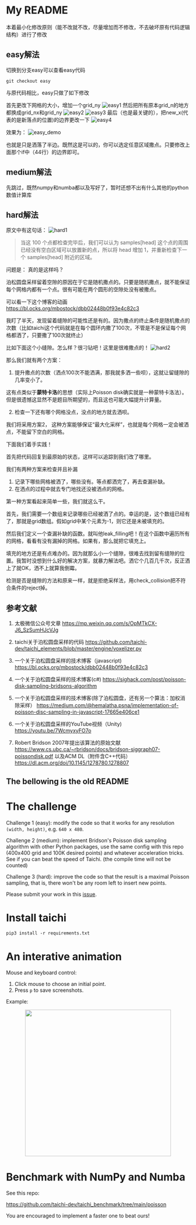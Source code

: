 # My README

本着最小化修改原则（能不改就不改，尽量增加而不修改，不去破坏原有代码逻辑结构）进行了修改
## easy解法
切换到分支easy可以查看easy代码
```
git checkout easy
```
与原代码相比，easy只做了如下修改

首先更改下网格的大小，增加一个grid_ny
![easy1](pic/easy1.png)
然后把所有原本grid_n的地方都换成grid_nx和grid_ny
![easy2](pic/easy2.png)
![easy3](pic/easy3.png)
最后（也是最关键的），把new_x(代表的是新落点的位置)的边界更改一下
![easy4](pic/easy4.png)

效果为：
![easy_demo](pic/easy_demo.gif)

也就是只是洒落了半边。既然这是可以的，你可以选定任意区域撒点。只要修改上面那个if中（44行）的边界即可。


## medium解法
先跳过，既然numpy和numba都以及写好了，暂时还想不出有什么其他的python数值计算库

## hard解法
原文中有这句话：
![hard1](pic/hard1.png)

>当这 100 个点都检查完毕后，我们可以认为 samples[head] 这个点的周围已经没有空白区域可以放置新的点，所以将 head 增加 1，并重新检查下一个 samples[head] 附近的区域。

问题是：
真的是这样吗？

泊松圆盘采样留着空隙的原因在于它是随机撒点的。只要是随机撒点，就不能保证每个网格内都有一个点。很有可能在两个圆形的空隙处没有被撒点。

可以看一下这个博客的动画
https://bl.ocks.org/mbostock/dbb02448b0f93e4c82c3


我盯了半天，发现留着缝隙的可能性还是有的。因为撒点的终止条件是随机撒点的次数（比如taichi这个代码就是在每个圆环内撒了100次，不管是不是保证每个网格都洒了，只要撒了100次就终止）

比如下面这个小缝隙。怎么样？很刁钻吧！这里是很难撒点的！
![hard2](pic/hard2.png)


那么我们就有两个方案：
1. 提升撒点的次数（洒点100次不能洒满，那我就多洒一些呗），这就让留缝隙的几率变小了。

这有点类似于**蒙特卡洛**的思想（实际上Poisson disk确实就是一种蒙特卡洛法）。但是很遗憾这显然不是题目所期望的，而且这也可能大幅提升计算量。


2. 检查一下还有哪个网格没点，没点的地方就去洒呗。

我们将采用方案2， 这种方案能够保证“最大化采样”，也就是每个网格一定会被洒点，不能留下空白的网格。

下面我们着手实践！

首先把代码回复到最原始的状态，这样可以追踪到我们改了哪里。

我们有两种方案来检查并且补漏
1. 记录下哪些网格被洒了，哪些没有。等点都洒完了，再去查漏补缺。
2. 在洒点的过程中就去专门地找还没被洒点的网格。

第一种方案看起来简单一些，我们就这么干。

首先，我们需要一个数组来记录哪些已经被洒了点的。幸运的是，这个数组已经有了，那就是grid数组。假如grid中某个元素为-1，则它还是未被填充的。

然后我们定义一个查漏补缺的函数。就叫他leak_filling吧！在这个函数中遍历所有的网格，看看有没有漏掉的网格。如果有，那么就把它填充上。

填充的地方还是有点难办的。因为就那么小一个缝隙，很难去找到留有缝隙的位置。我暂时没想到什么好的解决方案，就暴力解法吧。洒它个几百几千次，反正洒上了就OK，洒不上就算我倒霉。

检测是否是缝隙的方法和原来一样，就是拒绝采样法，用check_collision把不符合条件的reject掉。














## 参考文献

1. 太极微信公众号文章
https://mp.weixin.qq.com/s/OpMTkCX-J6_SzSumHJcVJg

2. taichi关于泊松圆盘采样的代码
https://github.com/taichi-dev/taichi_elements/blob/master/engine/voxelizer.py

3. 一个关于泊松圆盘采样的技术博客（javascript)
https://bl.ocks.org/mbostock/dbb02448b0f93e4c82c3

4. 一个关于泊松圆盘采样的技术博客(c#)
https://sighack.com/post/poisson-disk-sampling-bridsons-algorithm

5. 一个关于泊松圆盘采样的技术博客(除了泊松圆盘，还有另一个算法：加权消除采样）
https://medium.com/@hemalatha.psna/implementation-of-poisson-disc-sampling-in-javascript-17665e406ce1

6. 一个关于泊松圆盘采样的YouTube视频（Unity)
https://youtu.be/7WcmyxyFO7o

7. Robert Bridson 2007年提出该算法的原始文献
https://www.cs.ubc.ca/~rbridson/docs/bridson-siggraph07-poissondisk.pdf
以及ACM DL（附件含C++代码）
https://dl.acm.org/doi/10.1145/1278780.1278807


**The bellowing is the old README**
-------

# The challenge

Challenge 1 (easy): modify the code so that it works for any resolution `(width, height)`, e.g. `640 x 480`.

Challenge 2 (medium): implement Bridson's Poisson disk sampling algorithm with other Python packages, use the same config with this repo (400x400 grid and 100K desired points) and whatever acceleration tricks. See if you can beat the speed of Taichi. (the compile time will not be counted)

Challenge 3 (hard): improve the code so that the result is a maximal Poisson sampling, that is, there won't be any room left to insert new points.

Please submit your work in this [issue](https://github.com/taichi-dev/poisson-sampling-homework/issues/1).

# Install taichi

```
pip3 install -r requirements.txt  
```

# An interative animation

Mouse and keyboard control:

1. Click mouse to choose an initial point.
2. Press `p` to save screenshots.

Example:

<p align="center">
  <img src="./demo.jpg" width="400" ></img>
</p>


# Benchmark with NumPy and Numba

See this repo:

https://github.com/taichi-dev/taichi_benchmark/tree/main/poisson

You are encouraged to implement a faster one to beat ours!
